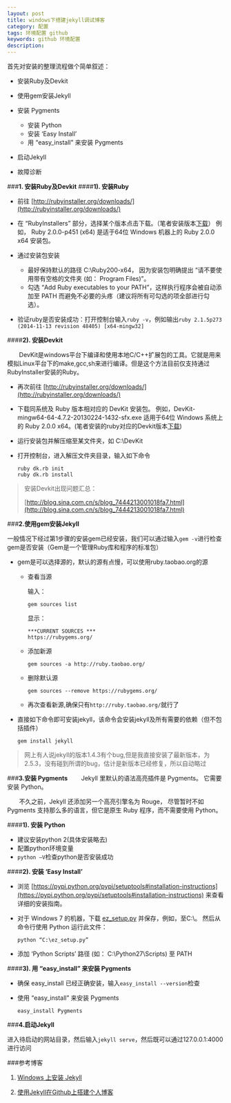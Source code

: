 ```yaml
---
layout: post
title: windows下搭建jekyll调试博客
category: 配置
tags: 环境配置 github
keywords: github 环境配置
description: 
---
```



首先对安装的整理流程做个简单叙述：

- 安装Ruby及Devkit
- 使用gem安装Jekyll
- 安装 Pygments
	
	 - 安装 Python
	 - 安装 ‘Easy Install’
	 - 用 “easy_install” 来安装 Pygments
- 启动Jekyll
- 故障诊断


###**1. 安装Ruby及Devkit**
####**1). 安装Ruby**
- 前往 [http://rubyinstaller.org/downloads/](http://rubyinstaller.org/downloads/)

- 在 “RubyInstallers” 部分，选择某个版本点击下载。（笔者安装版本[下载](http://pan.baidu.com/s/1hqpNBi0)）
例如， Ruby 2.0.0-p451 (x64) 是适于64位 Windows 机器上的 Ruby 2.0.0 x64 安装包。

- 通过安装包安装

	- 最好保持默认的路径 C:\Ruby200-x64， 因为安装包明确提出 “请不要使用带有空格的文件夹 (如： Program Files)”。
	- 勾选 “Add Ruby executables to your PATH”，这样执行程序会被自动添加至 PATH 而避免不必要的头疼（建议将所有可勾选的项全部进行勾选）。

- 验证ruby是否安装成功：打开控制台输入`ruby -v`，例如输出`ruby 2.1.5p273 (2014-11-13 revision 48405) [x64-mingw32]`

####**2). 安装Devkit**

&#160; &#160; &#160; &#160;DevKit是windows平台下编译和使用本地C/C++扩展包的工具。它就是用来模拟Linux平台下的make,gcc,sh来进行编译。但是这个方法目前仅支持通过RubyInstaller安装的Ruby。

- 再次前往 [http://rubyinstaller.org/downloads/](http://rubyinstaller.org/downloads/)
- 下载同系统及 Ruby 版本相对应的 DevKit 安装包。 例如，DevKit-mingw64-64-4.7.2-20130224-1432-sfx.exe 适用于64位 Windows 系统上的 Ruby 2.0.0 x64。(笔者安装的ruby对应的Devkit版本[下载](http://pan.baidu.com/s/1dDcw84T))
- 运行安装包并解压缩至某文件夹，如 C:\DevKit
- 打开控制台，进入解压文件夹目录，输入如下命令

	```
	ruby dk.rb init
	ruby dk.rb install
	```
> 安装Devkit出现问题汇总：
> 
> [http://blog.sina.com.cn/s/blog_7444213001018fa7.html](http://blog.sina.com.cn/s/blog_7444213001018fa7.html)

###**2.使用gem安装Jekyll**

一般情况下经过第1步骤的安装gem已经安装，我们可以通过输入`gem -v`进行检查gem是否安装（Gem是一个管理Ruby库和程序的标准包）

- gem是可以选择源的，默认的源有点慢，可以使用ruby.taobao.org的源
	- 查看当源
		
		输入：	

		```
		gem sources list
		```
		显示：
	
		```
		***CURRENT SOURCES ***
		https://rubygems.org/
		```

	- 添加新源

		```
		gem sources -a http://ruby.taobao.org/
		```

	- 删除默认源
 
		```
		gem sources --remove https://rubygems.org/
		```

	- 再次查看新源,确保只有`http://ruby.taobao.org/`就行了


- 直接如下命令即可安装jekyll，该命令会安装jekyll及所有需要的依赖（但不包括插件）
	
	```
	gem install jekyll
	```


> 网上有人说jekyll的版本1.4.3有个bug,但是我直接安装了最新版本，为2.5.3，没有碰到所谓的bug，估计是新版本已经修复，所以自动略过


###**3.安装 Pygments**
&#160; &#160; &#160; &#160;Jekyll 里默认的语法高亮插件是 Pygments。 它需要安装 Python。

&#160; &#160; &#160; &#160;不久之前，Jekyll 还添加另一个高亮引擎名为 Rouge， 尽管暂时不如 Pygments 支持那么多的语言，但它是原生 Ruby 程序，而不需要使用 Python。

####**1). 安装 Python**

- 建议安装python 2(具体安装略去)
- 配置python环境变量
- `python –V`检查python是否安装成功

####**2). 安装 ‘Easy Install’**

- 浏览 [https://pypi.python.org/pypi/setuptools#installation-instructions](https://pypi.python.org/pypi/setuptools#installation-instructions) 来查看详细的安装指南。

- 对于 Windows 7 的机器，下载 [ez_setup.py](http://pan.baidu.com/s/1qWl38Gc) 并保存，例如，至C:\。 然后从命令行使用 Python 运行此文件：

	```
	python “C:\ez_setup.py”
	```

- 添加 ‘Python Scripts’ 路径 (如： C:\Python27\Scripts) 至 PATH

####**3). 用 “easy_install” 来安装 Pygments**

- 确保 easy\_install 已经正确安装，输入`easy_install --version`检查

- 使用 “easy_install” 来安装 Pygments
	
	```
	easy_install Pygments
	```

###**4.启动Jekyll**

进入待启动的网站目录，然后输入`jekyll serve`，然后既可以通过127.0.0.1:4000进行访问

###参考博客

1. [Windows 上安装 Jekyll ](http://blog.csdn.net/kong5090041/article/details/38408211)

2. [使用Jekyll在Github上搭建个人博客](http://segmentfault.com/a/1190000000406011)